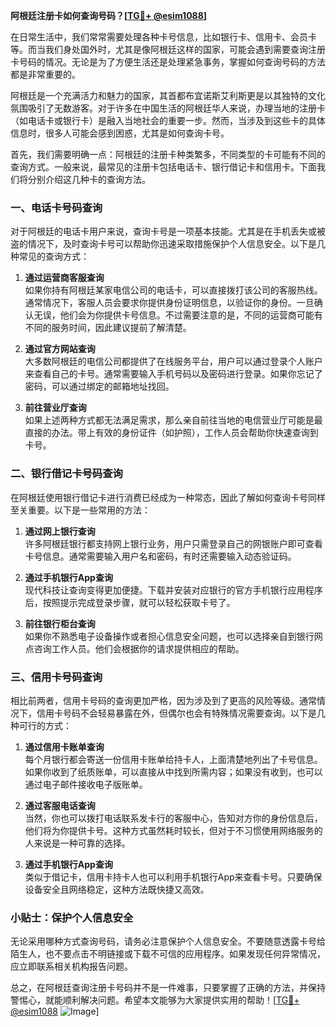 **阿根廷注册卡如何查询号码？[[TG💪+ @esim1088](https://t.me/s/esim1088)]**

在日常生活中，我们常常需要处理各种卡号信息，比如银行卡、信用卡、会员卡等。而当我们身处国外时，尤其是像阿根廷这样的国家，可能会遇到需要查询注册卡号码的情况。无论是为了方便生活还是处理紧急事务，掌握如何查询号码的方法都是非常重要的。

阿根廷是一个充满活力和魅力的国家，其首都布宜诺斯艾利斯更是以其独特的文化氛围吸引了无数游客。对于许多在中国生活的阿根廷华人来说，办理当地的注册卡（如电话卡或银行卡）是融入当地社会的重要一步。然而，当涉及到这些卡的具体信息时，很多人可能会感到困惑，尤其是如何查询卡号。

首先，我们需要明确一点：阿根廷的注册卡种类繁多，不同类型的卡可能有不同的查询方式。一般来说，最常见的注册卡包括电话卡、银行借记卡和信用卡。下面我们将分别介绍这几种卡的查询方法。

### 一、电话卡号码查询

对于阿根廷的电话卡用户来说，查询卡号是一项基本技能。尤其是在手机丢失或被盗的情况下，及时查询卡号可以帮助你迅速采取措施保护个人信息安全。以下是几种常见的查询方式：

1. **通过运营商客服查询**  
   如果你持有阿根廷某家电信公司的电话卡，可以直接拨打该公司的客服热线。通常情况下，客服人员会要求你提供身份证明信息，以验证你的身份。一旦确认无误，他们会为你提供卡号信息。不过需要注意的是，不同的运营商可能有不同的服务时间，因此建议提前了解清楚。

2. **通过官方网站查询**  
   大多数阿根廷的电信公司都提供了在线服务平台，用户可以通过登录个人账户来查看自己的卡号。通常需要输入手机号码以及密码进行登录。如果你忘记了密码，可以通过绑定的邮箱地址找回。

3. **前往营业厅查询**  
   如果上述两种方式都无法满足需求，那么亲自前往当地的电信营业厅可能是最直接的办法。带上有效的身份证件（如护照），工作人员会帮助你快速查询到卡号。

### 二、银行借记卡号码查询

在阿根廷使用银行借记卡进行消费已经成为一种常态，因此了解如何查询卡号同样至关重要。以下是一些常用的方法：

1. **通过网上银行查询**  
   许多阿根廷银行都支持网上银行业务，用户只需登录自己的网银账户即可查看卡号信息。通常需要输入用户名和密码，有时还需要输入动态验证码。

2. **通过手机银行App查询**  
   现代科技让查询变得更加便捷。下载并安装对应银行的官方手机银行应用程序后，按照提示完成登录步骤，就可以轻松获取卡号了。

3. **前往银行柜台查询**  
   如果你不熟悉电子设备操作或者担心信息安全问题，也可以选择亲自到银行网点咨询工作人员。他们会根据你的请求提供相应的帮助。

### 三、信用卡号码查询

相比前两者，信用卡号码的查询更加严格，因为涉及到了更高的风险等级。通常情况下，信用卡号码不会轻易暴露在外，但偶尔也会有特殊情况需要查询。以下是几种可行的方式：

1. **通过信用卡账单查询**  
   每个月银行都会寄送一份信用卡账单给持卡人，上面清楚地列出了卡号信息。如果你收到了纸质账单，可以直接从中找到所需内容；如果没有收到，也可以通过电子邮件接收电子版账单。

2. **通过客服电话查询**  
   当然，你也可以拨打电话联系发卡行的客服中心，告知对方你的身份信息后，他们将为你提供卡号。这种方式虽然耗时较长，但对于不习惯使用网络服务的人来说是一种可靠的选择。

3. **通过手机银行App查询**  
   类似于借记卡，信用卡持卡人也可以利用手机银行App来查看卡号。只要确保设备安全且网络稳定，这种方法既快捷又高效。

### 小贴士：保护个人信息安全

无论采用哪种方式查询号码，请务必注意保护个人信息安全。不要随意透露卡号给陌生人，也不要点击不明链接或下载不可信的应用程序。如果发现任何异常情况，应立即联系相关机构报告问题。

总之，在阿根廷查询注册卡号码并不是一件难事，只要掌握了正确的方法，并保持警惕心，就能顺利解决问题。希望本文能够为大家提供实用的帮助！[[TG💪+ @esim1088](https://t.me/s/esim1088) ![Image](https://i.postimg.cc/4NQfJmqS/Snipaste-2025-05-13-00-14-12.png)]